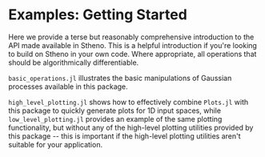 # Examples: Getting Started

Here we provide a terse but reasonably comprehensive introduction to the API made available in Stheno. This is a helpful introduction if you're looking to build on Stheno in your own code. Where appropriate, all operations that should be algorithmically differentiable.

`basic_operations.jl` illustrates the basic manipulations of Gaussian processes available in this package. 

`high_level_plotting.jl` shows how to effectively combine `Plots.jl` with this package to quickly generate plots for 1D input spaces, while `low_level_plotting.jl` provides an example of the same plotting functionality, but without any of the high-level plotting utilities provided by this package -- this is important if the high-level plotting utilities aren't suitable for your application.
